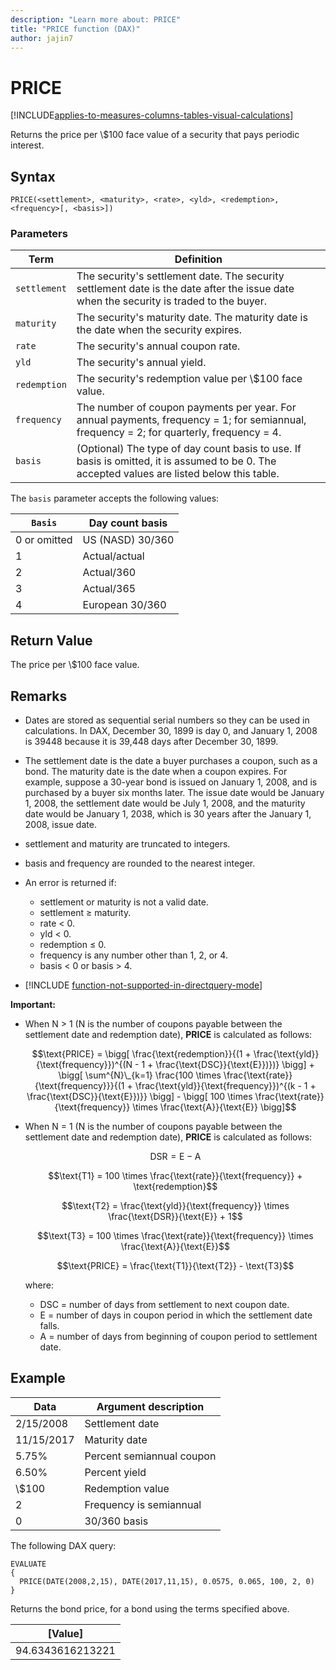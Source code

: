 ```yaml
---
description: "Learn more about: PRICE"
title: "PRICE function (DAX)"
author: jajin7
---
```


# PRICE

[!INCLUDE[applies-to-measures-columns-tables-visual-calculations](includes/applies-to-measures-columns-tables-visual-calculations.md)]

Returns the price per \\$100 face value of a security that pays periodic interest.

## Syntax

```dax
PRICE(<settlement>, <maturity>, <rate>, <yld>, <redemption>, <frequency>[, <basis>])
```

### Parameters

|Term|Definition|
|--------|--------------|
|`settlement`|The security's settlement date. The security settlement date is the date after the issue date when the security is traded to the buyer.|
|`maturity`|The security's maturity date. The maturity date is the date when the security expires.|
|`rate`|The security's annual coupon rate.|
|`yld`|The security's annual yield.|
|`redemption`|The security's redemption value per \\$100 face value.|
|`frequency`|The number of coupon payments per year. For annual payments, frequency = 1; for semiannual, frequency = 2; for quarterly, frequency = 4.|
|`basis`|(Optional) The type of day count basis to use. If basis is omitted, it is assumed to be 0. The accepted values are listed below this table.|

The `basis` parameter accepts the following values:

| `Basis`    | **Day count basis** |
| ------------ | ------------------- |
| 0 or omitted | US (NASD) 30/360    |
| 1            | Actual/actual       |
| 2            | Actual/360          |
| 3            | Actual/365          |
| 4            | European 30/360     |

## Return Value

The price per \\$100 face value.

## Remarks

- Dates are stored as sequential serial numbers so they can be used in calculations. In DAX, December 30, 1899 is day 0, and January 1, 2008 is 39448 because it is 39,448 days after December 30, 1899.

- The settlement date is the date a buyer purchases a coupon, such as a bond. The maturity date is the date when a coupon expires. For example, suppose a 30-year bond is issued on January 1, 2008, and is purchased by a buyer six months later. The issue date would be January 1, 2008, the settlement date would be July 1, 2008, and the maturity date would be January 1, 2038, which is 30 years after the January 1, 2008, issue date.

- settlement and maturity are truncated to integers.

- basis and frequency are rounded to the nearest integer.

- An error is returned if:
  - settlement or maturity is not a valid date.
  - settlement ≥ maturity.
  - rate < 0.
  - yld < 0.
  - redemption ≤ 0.
  - frequency is any number other than 1, 2, or 4.
  - basis < 0 or basis > 4.

- [!INCLUDE [function-not-supported-in-directquery-mode](includes/function-not-supported-in-directquery-mode.md)]

**Important:**

- When N > 1 (N is the number of coupons payable between the settlement date and redemption date), **PRICE** is calculated as follows:

  $$\text{PRICE} = \bigg[ \frac{\text{redemption}}{(1 + \frac{\text{yld}}{\text{frequency}})^{(N - 1 + \frac{\text{DSC}}{\text{E}})})} \bigg] + \bigg[ \sum^{N}\_{k=1} \frac{100 \times \frac{\text{rate}}{\text{frequency}}}{(1 + \frac{\text{yld}}{\text{frequency}})^{(k - 1 + \frac{\text{DSC}}{\text{E}})}} \bigg] -  \bigg[ 100 \times \frac{\text{rate}}{\text{frequency}} \times \frac{\text{A}}{\text{E}} \bigg]$$

- When N = 1 (N is the number of coupons payable between the settlement date and redemption date), **PRICE** is calculated as follows:

  $$\text{DSR} = \text{E} - \text{A}$$

  $$\text{T1} = 100 \times \frac{\text{rate}}{\text{frequency}} + \text{redemption}$$

  $$\text{T2} = \frac{\text{yld}}{\text{frequency}} \times \frac{\text{DSR}}{\text{E}} + 1$$

  $$\text{T3} = 100 \times \frac{\text{rate}}{\text{frequency}} \times \frac{\text{A}}{\text{E}}$$

  $$\text{PRICE} = \frac{\text{T1}}{\text{T2}} - \text{T3}$$

  where:

  - $\text{DSC}$ = number of days from settlement to next coupon date.
  - $\text{E}$ = number of days in coupon period in which the settlement date falls.
  - $\text{A}$ = number of days from beginning of coupon period to settlement date.

## Example

| **Data**   | **Argument description**  |
| ---------- | ------------------------- |
| 2/15/2008  | Settlement date           |
| 11/15/2017 | Maturity date             |
| 5.75%      | Percent semiannual coupon |
| 6.50%      | Percent yield             |
| \\$100       | Redemption value          |
| 2          | Frequency is semiannual   |
| 0          | 30/360 basis              |

The following DAX query:

```dax
EVALUATE
{
  PRICE(DATE(2008,2,15), DATE(2017,11,15), 0.0575, 0.065, 100, 2, 0)
}
```

Returns the bond price, for a bond using the terms specified above.

| **[Value]**    |
| ---------------- |
| 94.6343616213221 |
